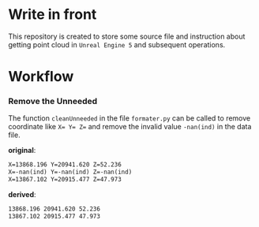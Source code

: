 # Write in front
This repository is created to store some source file and instruction about getting point cloud in `Unreal Engine 5` and subsequent operations.

# Workflow
### Remove the Unneeded 
The function `cleanUnneeded` in the file `formater.py` can be called to remove coordinate like `X= Y= Z=` and remove the invalid value `-nan(ind)` in the data file.


**original**:
```txt
X=13868.196 Y=20941.620 Z=52.236
X=-nan(ind) Y=-nan(ind) Z=-nan(ind)
X=13867.102 Y=20915.477 Z=47.973
```
**derived**:
```txt
13868.196 20941.620 52.236
13867.102 20915.477 47.973
```

